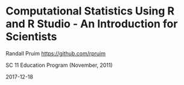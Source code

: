 # Computational Statistics Using R and R Studio - An Introduction for Scientists

Randall Pruim <https://github.com/rpruim>

SC 11 Education Program (November, 2011)

2017-12-18